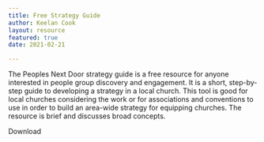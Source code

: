 ```yaml
---
title: Free Strategy Guide
author: Keelan Cook
layout: resource
featured: true
date: 2021-02-21

---
```


The Peoples Next Door strategy guide is a free resource for anyone interested in people group discovery and engagement. It is a short, step-by-step guide to developing a strategy in a local church. This tool is good for local churches considering the work or for associations and conventions to use in order to build an area-wide strategy for equipping churches. The resource is brief and discusses broad concepts. 

<a class="button button-primary" href="{{site.baseurl}}/pdfs/pnd-strategy-guide.pdf" style="text-decoration: none;" target="_blank">Download</a>
